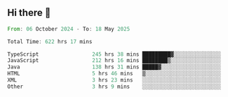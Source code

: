## Hi there 👋

<!--START_SECTION:waka-->

```rust
From: 06 October 2024 - To: 18 May 2025

Total Time: 622 hrs 17 mins

TypeScript                 245 hrs 38 mins █████████▓░░░░░░░░░░░░░░░   39.28 %
JavaScript                 212 hrs 16 mins ████████▒░░░░░░░░░░░░░░░░   33.94 %
Java                       138 hrs 31 mins █████▓░░░░░░░░░░░░░░░░░░░   22.15 %
HTML                       5 hrs 46 mins   ▒░░░░░░░░░░░░░░░░░░░░░░░░   00.92 %
XML                        3 hrs 23 mins   ░░░░░░░░░░░░░░░░░░░░░░░░░   00.54 %
Other                      3 hrs 9 mins    ░░░░░░░░░░░░░░░░░░░░░░░░░   00.51 %
```

<!--END_SECTION:waka-->

<!--
**the-t3ch-wizard/the-t3ch-wizard** is a ✨ _special_ ✨ repository because its `README.md` (this file) appears on your GitHub profile.

Here are some ideas to get you started:

- 🔭 I’m currently working on ...
- 🌱 I’m currently learning ...
- 👯 I’m looking to collaborate on ...
- 🤔 I’m looking for help with ...
- 💬 Ask me about ...
- 📫 How to reach me: ...
- 😄 Pronouns: ...
- ⚡ Fun fact: ...
-->
